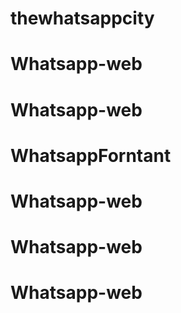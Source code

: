 # thewhatsappcity
# Whatsapp-web
# Whatsapp-web
# WhatsappForntant
# Whatsapp-web
# Whatsapp-web
# Whatsapp-web
